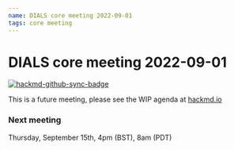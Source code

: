 ```yaml
---
name: DIALS core meeting 2022-09-01
tags: core meeting
---
```


# DIALS core meeting 2022-09-01

[![hackmd-github-sync-badge](https://hackmd.io/GQmnTMZCRFefC6gd9uJO0A/badge)](https://hackmd.io/GQmnTMZCRFefC6gd9uJO0A)

This is a future meeting, please see the WIP agenda at [hackmd.io](https://hackmd.io/GQmnTMZCRFefC6gd9uJO0A)


### Next meeting

Thursday, September 15th, 4pm (BST), 8am (PDT)
